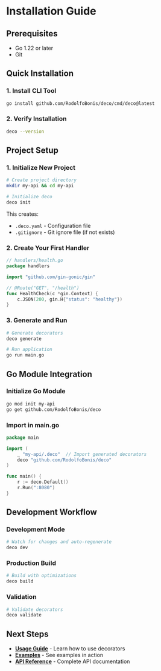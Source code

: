 # Installation Guide

## Prerequisites

- Go 1.22 or later
- Git

## Quick Installation

### 1. Install CLI Tool

```bash
go install github.com/RodolfoBonis/deco/cmd/deco@latest
```

### 2. Verify Installation

```bash
deco --version
```

## Project Setup

### 1. Initialize New Project

```bash
# Create project directory
mkdir my-api && cd my-api

# Initialize deco
deco init
```

This creates:
- `.deco.yaml` - Configuration file
- `.gitignore` - Git ignore file (if not exists)

### 2. Create Your First Handler

```go
// handlers/health.go
package handlers

import "github.com/gin-gonic/gin"

// @Route("GET", "/health")
func HealthCheck(c *gin.Context) {
    c.JSON(200, gin.H{"status": "healthy"})
}
```

### 3. Generate and Run

```bash
# Generate decorators
deco generate

# Run application
go run main.go
```

## Go Module Integration

### Initialize Go Module

```bash
go mod init my-api
go get github.com/RodolfoBonis/deco
```

### Import in main.go

```go
package main

import (
    _ "my-api/.deco"  // Import generated decorators
    deco "github.com/RodolfoBonis/deco"
)

func main() {
    r := deco.Default()
    r.Run(":8080")
}
```

## Development Workflow

### Development Mode

```bash
# Watch for changes and auto-regenerate
deco dev
```

### Production Build

```bash
# Build with optimizations
deco build
```

### Validation

```bash
# Validate decorators
deco validate
```

## Next Steps

- **[Usage Guide](./usage.md)** - Learn how to use decorators
- **[Examples](./examples.md)** - See examples in action
- **[API Reference](./api.md)** - Complete API documentation

